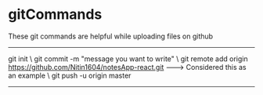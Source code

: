 # gitCommands                                                                                         
These git commands are helpful while uploading files on github 
___________________________________________________________________________________________________________ 
git init \ 
git commit -m "message you want to write" \ 
git remote add origin https://github.com/Nitin1604/notesApp-react.git ---> Considered this as an example \ 
git push -u origin master   
____________________________________________________________________________________________________________
